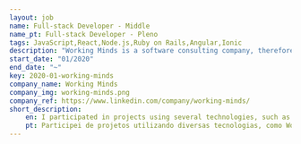 ```yaml
---
layout: job
name: Full-stack Developer - Middle
name_pt: Full-stack Developer - Pleno
tags: JavaScript,React,Node.js,Ruby on Rails,Angular,Ionic
description: "Working Minds is a software consulting company, therefore, it has in its repertoires several projects with many technologies, so it is necessary a multidisciplinary team focused on quality deliveries."
start_date: "01/2020"
end_date: "~"
key: 2020-01-working-minds
company_name: Working Minds
company_img: working-minds.png
company_ref: https://www.linkedin.com/company/working-minds/
short_description:
    en: I participated in projects using several technologies, such as Wordpress, Ruby on Rails, React, Ionic, Angular and Spring. The projects were based on the consulting model for other companies using Git and Jira for their management.
    pt: Participei de projetos utilizando diversas tecnologias, como Wordpress, Ruby on Rails, React, Ionic, Angular e Spring. Os projetos foram foitos no modelo de consultoria para outras empresas utilizando Git e Jira para gerenciamentos dos mesmos.
---
```

